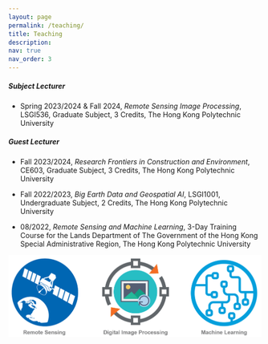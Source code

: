 ```yaml
---
layout: page
permalink: /teaching/
title: Teaching
description: 
nav: true
nav_order: 3
---
```


##### **Subject Lecturer**  

- Spring 2023/2024 & Fall 2024, *Remote Sensing Image Processing*, LSGI536, Graduate Subject, 3 Credits, The Hong Kong Polytechnic University


##### **Guest Lecturer**

- Fall 2023/2024, *Research Frontiers in Construction and Environment*, CE603, Graduate Subject, 3 Credits, The Hong Kong Polytechnic University

- Fall 2022/2023, *Big Earth Data and Geospatial AI*, LSGI1001, Undergraduate Subject, 2 Credits, The Hong Kong Polytechnic University

- 08/2022, *Remote Sensing and Machine Learning*, 3-Day Training Course for the Lands Department of The Government of the Hong Kong Special Administrative Region, The Hong Kong Polytechnic University


<div align=center><img src="../assets/img/teaching_area.png" alt="Teaching Area" width="650"/></div>
